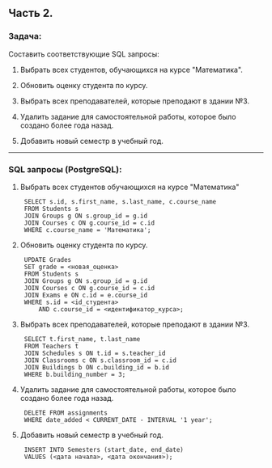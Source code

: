 ## Часть 2.

### Задача:
Составить соответствующие SQL запросы:
1) Выбрать всех студентов, обучающихся на курсе "Математика".

2) Обновить оценку студента по курсу.

3) Выбрать всех преподавателей, которые преподают в здании №3.

4) Удалить задание для самостоятельной работы, которое было создано более года назад.

5) Добавить новый семестр в учебный год.
____________________________________________
### SQL запросы (PostgreSQL):
1) Выбрать всех студентов обучающихся на курсе "Математика"

        SELECT s.id, s.first_name, s.last_name, c.course_name
        FROM Students s
        JOIN Groups g ON s.group_id = g.id
        JOIN Courses c ON g.course_id = c.id
        WHERE c.course_name = 'Математика';


2) Обновить оценку студента по курсу.

        UPDATE Grades
        SET grade = <новая_оценка>
        FROM Students s
        JOIN Groups g ON s.group_id = g.id
        JOIN Courses c ON g.course_id = c.id
        JOIN Exams e ON c.id = e.course_id
        WHERE s.id = <id_студента>
            AND c.course_id = <идентификатор_курса>;



3) Выбрать всех преподавателей, которые преподают в здании №3.

        SELECT t.first_name, t.last_name
        FROM Teachers t
        JOIN Schedules s ON t.id = s.teacher_id
        JOIN Classrooms c ON s.classroom_id = c.id
        JOIN Buildings b ON c.building_id = b.id
        WHERE b.building_number = 3;



4) Удалить задание для самостоятельной работы, которое было создано более года назад.

        DELETE FROM assignments
        WHERE date_added < CURRENT_DATE - INTERVAL '1 year';




5) Добавить новый семестр в учебный год.

        INSERT INTO Semesters (start_date, end_date)
        VALUES (<дата начала>, <дата окончания>);
